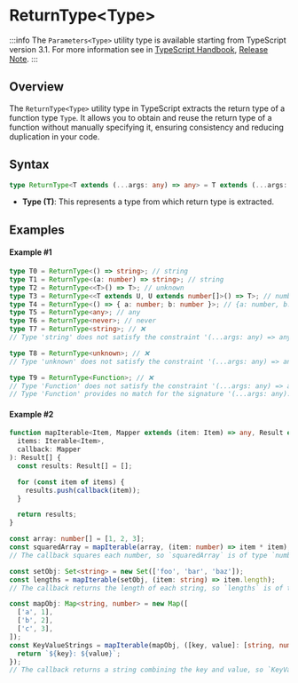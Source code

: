 # ReturnType\<Type>

:::info
The `Parameters<Type>` utility type is available starting from TypeScript version 3.1. For more information see in [TypeScript Handbook](https://www.typescriptlang.org/docs/handbook/utility-types.html#returntypetype), [Release Note](https://www.typescriptlang.org/docs/handbook/release-notes/typescript-3-0.html#tuples-in-rest-parameters-and-spread-expressions).
:::

## Overview

The `ReturnType<Type>` utility type in TypeScript extracts the return type of a function type `Type`. It allows you to obtain and reuse the return type of a function without manually specifying it, ensuring consistency and reducing duplication in your code.

## Syntax

```ts
type ReturnType<T extends (...args: any) => any> = T extends (...args: any) => infer R ? R : never;
```

- **Type (T)**: This represents a type from which return type is extracted.

## Examples

#### Example #1

```ts
type T0 = ReturnType<() => string>; // string
type T1 = ReturnType<(a: number) => string>; // string
type T2 = ReturnType<<T>() => T>; // unknown
type T3 = ReturnType<<T extends U, U extends number[]>() => T>; // number[]
type T4 = ReturnType<() => { a: number; b: number }>; // {a: number, b: number}
type T5 = ReturnType<any>; // any
type T6 = ReturnType<never>; // never
type T7 = ReturnType<string>; // ❌
// Type 'string' does not satisfy the constraint '(...args: any) => any'.

type T8 = ReturnType<unknown>; // ❌
// Type 'unknown' does not satisfy the constraint '(...args: any) => any'.

type T9 = ReturnType<Function>; // ❌
// Type 'Function' does not satisfy the constraint '(...args: any) => any'.
// Type 'Function' provides no match for the signature '(...args: any): any'.
```

#### Example #2

```ts
function mapIterable<Item, Mapper extends (item: Item) => any, Result extends ReturnType<Mapper>>(
  items: Iterable<Item>,
  callback: Mapper
): Result[] {
  const results: Result[] = [];

  for (const item of items) {
    results.push(callback(item));
  }

  return results;
}

const array: number[] = [1, 2, 3];
const squaredArray = mapIterable(array, (item: number) => item * item);
// The callback squares each number, so `squaredArray` is of type `number[]`.

const setObj: Set<string> = new Set(['foo', 'bar', 'baz']);
const lengths = mapIterable(setObj, (item: string) => item.length);
// The callback returns the length of each string, so `lengths` is of type `number[]`.

const mapObj: Map<string, number> = new Map([
  ['a', 1],
  ['b', 2],
  ['c', 3],
]);
const KeyValueStrings = mapIterable(mapObj, ([key, value]: [string, number]) => {
  return `${key}: ${value}`;
});
// The callback returns a string combining the key and value, so `KeyValueStrings` is of type `string[]`.
```
